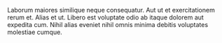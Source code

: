 Laborum maiores similique neque consequatur. Aut ut et exercitationem rerum et. Alias et ut. Libero est voluptate odio ab itaque dolorem aut expedita cum. Nihil alias eveniet nihil omnis minima debitis voluptates molestiae cumque.